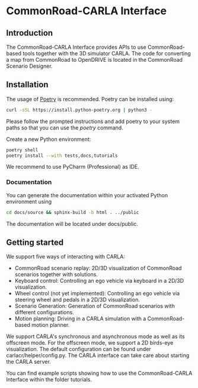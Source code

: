 # CommonRoad-CARLA Interface
## Introduction
The CommonRoad-CARLA Interface provides APIs to use CommonRoad-based tools together with the 3D simulator CARLA. 
The code for converting a map from CommonRoad to OpenDRIVE is located in the CommonRoad Scenario Designer.

## Installation
The usage of [Poetry](https://python-poetry.org/) is recommended. 
Poetry can be installed using:
```bash
curl -sSL https://install.python-poetry.org | python3 -
```
Please follow the prompted instructions and add poetry to your system paths so that you can use the _poetry_ command.

Create a new Python environment:
```bash
poetry shell
poetry install --with tests,docs,tutorials
```
We recommend to use PyCharm (Professional) as IDE.

### Documentation
You can generate the documentation within your activated Python environment using
```bash
cd docs/source && sphinx-build -b html . ../public
```
The documentation will be located under docs/public. 


## Getting started
We support five ways of interacting with CARLA:
- CommonRoad scenario replay: 2D/3D visualization of CommonRoad scenarios together with solutions.
- Keyboard control: Controlling an ego vehicle via keyboard in a 2D/3D visualization.
- Wheel control (not yet implemented): Controlling an ego vehicle via steering wheel and pedals in a 2D/3D visualization.
- Scenario Generation: Generation of CommonRoad scenarios with different configurations.
- Motion planning: Driving in a CARLA simulation with a CommonRoad-based motion planner.

We support CARLA's synchronous and asynchronous mode as well as its offscreen mode.
For the offscreen mode, we support a 2D birds-eye visualization.
The default configuration can be found under carlacr/helper/config.py.
The CARLA interface can take care about starting the CARLA server.

You can find example scripts showing how to use the CommonRoad-CARLA Interface within the folder tutorials.











